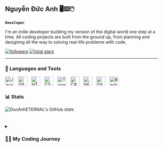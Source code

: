 ## Nguyễn Đức Anh  🖥⌨🖱


**`Developer`**

I'm an indie developer building my version of the digital world one step at a time. All coding projects are built from the ground up, from planning and designing all the way to solving real-life problems with code.


<p align="left">
   <a href="https://github.com/DucAnhETERNAL?tab=followers">
      <img alt="followers" title="Follow me on Github" src="https://custom-icon-badges.demolab.com/github/followers/DucAnhETERNAL?color=236ad3&labelColor=1155ba&style=for-the-badge&logo=person-add&label=Follow&logoColor=white"/></a>
   <a href="https://github.com/DucAnhETERNAL?tab=repositories&sort=stargazers">
      <img alt="total stars" title="Total stars on GitHub" src="https://custom-icon-badges.demolab.com/github/stars/DucAnhETERNAL?color=55960c&style=for-the-badge&labelColor=488207&logo=star"/></a>
</p>

---

### 🧰 Languages and Tools

<img align="left" alt="Java" width="30px" style="padding-right:10px;" src="https://cdn.jsdelivr.net/gh/devicons/devicon/icons/java/java-original.svg"/>
<img align="left" alt="Git" width="30px" style="padding-right:10px;" src="https://cdn.jsdelivr.net/gh/devicons/devicon/icons/git/git-original.svg" />
<img align="left" alt="HTML" width="30px" style="padding-right:10px;" src="https://cdn.jsdelivr.net/gh/devicons/devicon/icons/html5/html5-plain.svg" />
<img align="left" alt="CSS" width="30px" style="padding-right:10px;" src="https://cdn.jsdelivr.net/gh/devicons/devicon/icons/css3/css3-plain.svg" />
<img align="left" alt="TypeScript" width="30px" style="padding-right:10px;" src="https://cdn.jsdelivr.net/gh/devicons/devicon@latest/icons/typescript/typescript-original.svg" />
<img align="left" alt="C#" width="30px" style="padding-right:10px;" src="https://cdn.jsdelivr.net/gh/devicons/devicon/icons/csharp/csharp-line.svg" />
<img align="left" alt=".NET" width="30px" style="padding-right:10px;" src="https://cdn.jsdelivr.net/gh/devicons/devicon@latest/icons/dotnetcore/dotnetcore-original.svg" />
<img align="left" alt="GitHub" width="30px" style="padding-right:10px;" src="https://cdn.jsdelivr.net/gh/devicons/devicon@latest/icons/github/github-original.svg"  />
<img align="left" alt="Bash" width="30px" style="padding-right:10px;" src="https://cdn.jsdelivr.net/gh/devicons/devicon/icons/bash/bash-original.svg" />
<br />

#

### 📊 Stats

![DucAnhETERNAL's GitHub stats](https://github-readme-stats.vercel.app/api?username=DucAnhETERNAL&show_icons=true&theme=dracula)

#
<details>
 <summary><h3>👨‍💻 My Coding Journey</h3></summary>
I started my coding journey as a passionate computer science student, eager to learn everything about programming, Website, and especially automotive technology. Initially, I focused on web development. Now, I’m learning embedded programming, real-time operating systems, and automotive communication protocols, all with the goal of creating my own product for the automotive industry. I'm ready to step out of my comfort zone, streamline my YouTube content to focus on this goal, and start turning this dream into reality in 2024.
